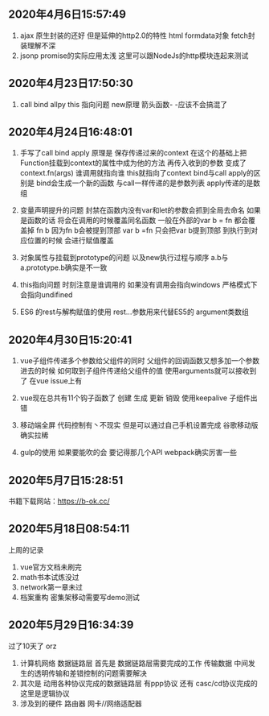##  2020年4月6日15:57:49
1. ajax 原生封装的还好 但是延伸的http2.0的特性 html formdata对象 fetch封装理解不深
2. jsonp promise的实际应用太浅 这里可以跟NodeJs的http模块连起来测试


## 2020年4月23日17:50:30
1. call bind allpy this 指向问题 new原理 箭头函数- -应该不会搞混了

## 2020年4月24日16:48:01
1. 手写了call bind apply 原理是 保存传递过来的context 在这个的基础上把Function挂载到context的属性中成为他的方法 再传入收到的参数 变成了 context.fn(args) 谁调用就指向谁 this就指向了context
bind与call apply的区别是 bind会生成一个新的函数 与call一样传递的是参数列表 apply传递的是数组
2. 变量声明提升的问题 封禁在函数内没有var和let的参数会抓到全局去命名 如果是函数的话 将会在调用的时候覆盖同名函数 一般在外部的var b = fn 都会覆盖掉 fn b  因为fn b会被提到顶部 var b =fn 只会把var b提到顶部 到执行到对应位置的时候 会进行赋值覆盖
3. 对象属性与挂载到prototype的问题 以及new执行过程与顺序
a.b与a.prototype.b确实是不一致
4. this指向问题
时刻注意是谁调用的 如果没有调用会指向windows 严格模式下会指向undifined

5. ES6 的rest与解构赋值的使用
rest...参数用来代替ES5的 argument类数组

## 2020年4月30日15:20:41
1. vue子组件传递多个参数给父组件的同时 父组件的回调函数又想多加一个参数进去的时候 如何取到子组件传递给父组件的值 使用arguments就可以接收到了 在vue issue上有

2. vue现在总共有11个钩子函数了 创建 生成 更新 销毁 使用keepalive 子组件出错

3. 移动端全屏 代码控制有丶不现实 但是可以通过自己手机设置完成 谷歌移动版确实拉稀

4. gulp的使用 如果要能吹的会 要记得那几个API webpack确实厉害一些

## 2020年5月7日15:28:51
书籍下载网站：https://b-ok.cc/

## 2020年5月18日08:54:11
上周的记录
1. vue官方文档未刷完
2. math书本试炼没过
3. network第一章未过
4. 档案重构 密集架移动需要写demo测试

## 2020年5月29日16:34:39
过了10天了 orz
1. 计算机网络 数据链路层 首先是 数据链路层需要完成的工作 传输数据 中间发生的透明传输和差错控制的问题需要解决
2. 其次是 动用各种协议完成的数据链路层 有ppp协议 还有 casc/cd协议完成的 这里是逻辑协议
3. 涉及到的硬件 路由器 网卡//网络适配器